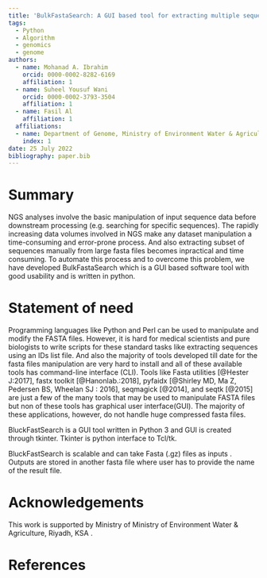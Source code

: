 ```yaml
---
title: 'BulkFastaSearch: A GUI based tool for extracting multiple sequences using their ids (.txt) from a bigger file (.fasta, fasta.gz) altogether'
tags:  
  - Python
  - Algorithm
  - genomics
  - genome
authors:
  - name: Mohanad A. Ibrahim 
    orcid: 0000-0002-8282-6169
    affiliation: 1
  - name: Suheel Yousuf Wani
    orcid: 0000-0002-3793-3504
    affiliation: 1
  - name: Fasil Al
    affiliation: 1
  affiliations:
  - name: Department of Genome, Ministry of Environment Water & Agriculture, Riyadh, KSA
    index: 1
date: 25 July 2022  
bibliography: paper.bib
---
```


# Summary
NGS analyses involve the basic manipulation of input sequence data before downstream processing (e.g. searching for specific sequences). The rapidly increasing data volumes involved in NGS make any dataset manipulation a time-consuming and error-prone process. And also extracting subset of sequences manually from large fasta files becomes inpractical and time consuming. To automate this process and to overcome this problem, we have developed BulkFastaSearch which is a GUI based software tool with good usability and is written in python.
# Statement of need
Programming languages like Python and Perl can be used to manipulate and modify the FASTA files. However, it is hard for medical scientists and pure biologists to write scripts for these standard tasks like extracting sequences using an IDs list file. And also the majority of tools developed till date for the fasta files manipulation are very hard to install and all of these available tools has command-line interface (CLI). Tools like Fasta utilities [@Hester J:2017], fastx toolkit [@Hanonlab.:2018], pyfaidx [@Shirley MD, Ma Z, Pedersen BS, Wheelan SJ : 2016], seqmagick [@2014], and seqtk [@2015] are just a few of the many tools that may be used to manipulate FASTA files but non of these tools has graphical user interface(GUI). The majority of these applications, however, do not handle huge compressed fasta files.

BluckFastSearch is a GUI tool written in Python 3 and GUI is created through tkinter. Tkinter is python interface to Tcl/tk.   

BluckFastSearch is scalable and can take Fasta (.gz) files as inputs . Outputs are stored in another fasta file where user has to provide the name of the result file.

# Acknowledgements
This work is supported by Ministry of Ministry of Environment Water & Agriculture, Riyadh, KSA .

# References
